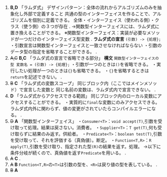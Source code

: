 1. **B,D** 「ラムダ式」
   デザインパターン：全体の流れからアルゴリズムのみを抽象化し外部で定義すること
   共通の型のインターフェイスを作ることで、アルゴリズムを個別に定義できる。
   全体・インターフェイス（使われる側）・クラス（使う側）の３つが存在
   .
   →関数型インターフェイスには、ラムダ式に置き換えることができる。
   ※関数型インターフェイス：実装が必要なメソッドが一つだけのインターフェイス型変数
   .
   **ラムダ式の宣言**
   `(引数) -> {処理};`
   ・引数宣言は関数型インターフェイスと一致させなければならない
   ・引数のデータ型の指定を省略することができる。
.
2. ~~A,C~~ **B,C** 「ラムダ式の宣言で省略できる部分」
   **構文**
   `関数型インターフェイスの型 変数名 = (引数) -> {処理};`
   ・引数が一つのときは`()`を省略できる。
   ・実行したい処理が一つのときは`{}`も省略できる。
   ・`{}`を省略するときは`return`を記述できない。
.
3. ~~B~~ **C** 「ラムダ式の変数スコープ」
   同じブロック内（ここではメインメソッド）で宣言した変数と
   同じ名前の変数は、ラムダ式内で宣言できない。
.
4. **D** 「ラムダ式からアクセスできる範囲」
   同じブロック内のローカル変数にアクセスすることができる。
   ・実質的に`final`な変数にのみアクセスできる。
      ラムダ式内外に関わらず、値の変更がされていたらコンパイルエラーになる。
.
5. ~~D~~ **A** 「関数型インターフェイス」
   ・`Consumer<T>`：`void accept(T)`,引数を受け取って処理。結果は戻さない。消費者。
   ・`Supplier<T>`：`T get(T)`,何も受け取らずに結果のみ返す。供給者。
   ・`Predicate<T>`：`boolean test(T)`,引数を受け取って、それを評価する（真偽値）。断定。
   ・`Function<T,R>`：`R apply(T)`,引数を受け取り、指定された型`(R)`の結果を返す。処理。
   →以下に条件分岐が続くので、真偽値を返す`Predicate`を用いる。
.
6. ~~A~~ **C**
.
7. ~~A~~ **B**
   `Function<T,R>`の`<T>`は引数の型を、`<R>`は戻り値の型を表している。
.
8. ~~B~~ **A**